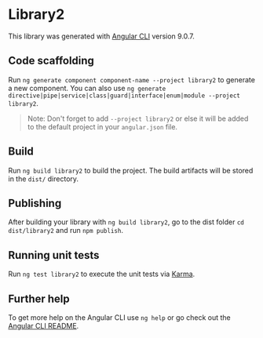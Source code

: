 # Library2

This library was generated with [Angular CLI](https://github.com/angular/angular-cli) version 9.0.7.

## Code scaffolding

Run `ng generate component component-name --project library2` to generate a new component. You can also use `ng generate directive|pipe|service|class|guard|interface|enum|module --project library2`.
> Note: Don't forget to add `--project library2` or else it will be added to the default project in your `angular.json` file. 

## Build

Run `ng build library2` to build the project. The build artifacts will be stored in the `dist/` directory.

## Publishing

After building your library with `ng build library2`, go to the dist folder `cd dist/library2` and run `npm publish`.

## Running unit tests

Run `ng test library2` to execute the unit tests via [Karma](https://karma-runner.github.io).

## Further help

To get more help on the Angular CLI use `ng help` or go check out the [Angular CLI README](https://github.com/angular/angular-cli/blob/master/README.md).
